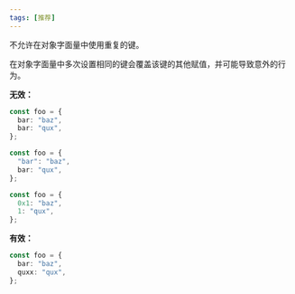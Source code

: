 ```yaml
---
tags: [推荐]
---
```


不允许在对象字面量中使用重复的键。

在对象字面量中多次设置相同的键会覆盖该键的其他赋值，并可能导致意外的行为。

**无效：**

```typescript
const foo = {
  bar: "baz",
  bar: "qux",
};
```

```typescript
const foo = {
  "bar": "baz",
  bar: "qux",
};
```

```typescript
const foo = {
  0x1: "baz",
  1: "qux",
};
```

**有效：**

```typescript
const foo = {
  bar: "baz",
  quxx: "qux",
};
```